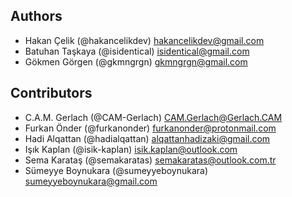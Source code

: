 ## Authors

- Hakan Çelik (@hakancelikdev) <hakancelikdev@gmail.com>
- Batuhan Taşkaya (@isidentical) <isidentical@gmail.com>
- Gökmen Görgen (@gkmngrgn) <gkmngrgn@gmail.com>

## Contributors

<!-- Please write your name alphabetically. -->

- C.A.M. Gerlach (@CAM-Gerlach) <CAM.Gerlach@Gerlach.CAM>
- Furkan Önder (@furkanonder) <furkanonder@protonmail.com>
- Hadi Alqattan (@hadialqattan) <alqattanhadizaki@gmail.com>
- Işık Kaplan (@isik-kaplan) <isik.kaplan@outlook.com>
- Sema Karataş (@semakaratas) <semakaratas@outlook.com.tr>
- Sümeyye Boynukara (@sumeyyeboynukara) <sumeyyeboynukara@gmail.com>
